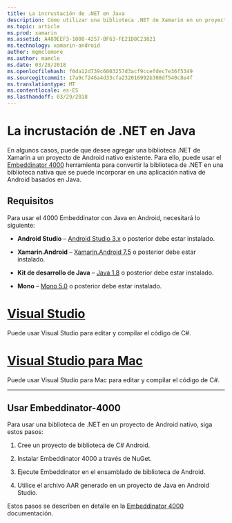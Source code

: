 ```yaml
---
title: La incrustación de .NET en Java
description: Cómo utilizar una biblioteca .NET de Xamarin en un proyecto de Android nativo basado en Java
ms.topic: article
ms.prod: xamarin
ms.assetid: A489EEF3-1008-4257-BF63-FE21D8C23821
ms.technology: xamarin-android
author: mgmclemore
ms.author: mamcle
ms.date: 03/28/2018
ms.openlocfilehash: f0da12d739c6003257d3acf9ccefdec7e36f5349
ms.sourcegitcommit: 17a9cf246a4d33cfa232016992b308df540c8e4f
ms.translationtype: MT
ms.contentlocale: es-ES
ms.lasthandoff: 03/29/2018
---
```

# <a name="embedding-net-in-java"></a>La incrustación de .NET en Java

En algunos casos, puede que desee agregar una biblioteca .NET de Xamarin a un proyecto de Android nativo existente. Para ello, puede usar el [Embeddinator 4000](https://mono.github.io/Embeddinator-4000/) herramienta para convertir la biblioteca de .NET en una biblioteca nativa que se puede incorporar en una aplicación nativa de Android basados en Java.

 
## <a name="requirements"></a>Requisitos

Para usar el 4000 Embeddinator con Java en Android, necesitará lo siguiente:

-   **Android Studio** &ndash; [Android Studio 3.x](https://developer.android.com/studio/preview/index.html) o posterior debe estar instalado.

-   **Xamarin.Android** &ndash; [Xamarin.Android 7.5](https://www.visualstudio.com/xamarin/) o posterior debe estar instalado.

-   **Kit de desarrollo de Java** &ndash; [Java 1.8](http://www.oracle.com/technetwork/java/javase/downloads/jdk8-downloads-2133151.html) o posterior debe estar instalado.

-   **Mono** &ndash; [Mono 5.0](http://www.mono-project.com/download/) o posterior debe estar instalado.


# <a name="visual-studiotabvswin"></a>[Visual Studio](#tab/vswin)

Puede usar Visual Studio para editar y compilar el código de C#.

# <a name="visual-studio-for-mactabvsmac"></a>[Visual Studio para Mac](#tab/vsmac)

Puede usar Visual Studio para Mac para editar y compilar el código de C#.

-----

 
## <a name="using-the-embeddinator-4000"></a>Usar Embeddinator-4000

Para usar una biblioteca de .NET en un proyecto de Android nativo, siga estos pasos:

1.  Cree un proyecto de biblioteca de C# Android.

2.  Instalar Embeddinator 4000 a través de NuGet.

3.  Ejecute Embeddinator en el ensamblado de biblioteca de Android.

4.  Utilice el archivo AAR generado en un proyecto de Java en Android Studio.

Estos pasos se describen en detalle en la [Embeddinator 4000](https://mono.github.io/Embeddinator-4000/getting-started-java-android.html) documentación.

